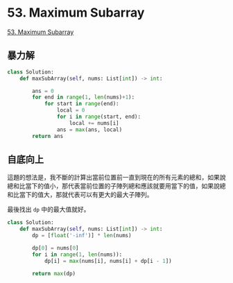 # 53. Maximum Subarray

[53. Maximum Subarray](https://leetcode.com/problems/maximum-subarray/)

## 暴力解

```python
class Solution:
    def maxSubArray(self, nums: List[int]) -> int:

        ans = 0
        for end in range(1, len(nums)+1):
            for start in range(end):
                local = 0
                for i in range(start, end):
                    local += nums[i]
                ans = max(ans, local)
        return ans
```

## 自底向上

這題的想法是，我不斷的計算出當前位置前一直到現在的所有元素的總和，如果說總和比當下的值小，那代表當前位置的子陣列總和應該就要用當下的值，如果說總和比當下的值大，那就代表可以有更大的最大子陣列。

最後找出 `dp` 中的最大值就好。

```python
class Solution:
    def maxSubArray(self, nums: List[int]) -> int:
        dp = [float('-inf')] * len(nums)

        dp[0] = nums[0]
        for i in range(1, len(nums)):
            dp[i] = max(nums[i], nums[i] + dp[i - 1])

        return max(dp)
```

